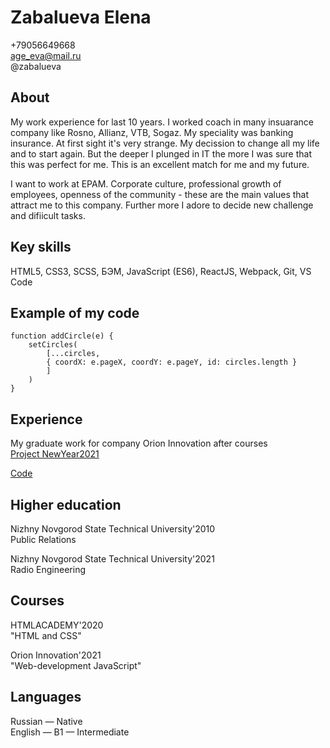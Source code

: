 # Zabalueva Elena

+79056649668  
age_eva@mail.ru       
@zabalueva

## About
My work experience for last 10 years.
I worked coach in many insuarance company like Rosno, Allianz, VTB, Sogaz. My speciality was banking insurance. At first sight it's very strange. My decission to change all my life and to start again. But the deeper I plunged in IT the more I was sure that this was perfect for me. This is an excellent match for me and my future.

I want to work at EPAM. Corporate culture, professional growth of employees, openness of the community - these are the main values that attract me to this company. Further more I adore to decide new challenge and difiicult tasks.

## Key skills
HTML5, CSS3, SCSS, БЭМ, JavaScript (ES6), ReactJS, Webpack, Git, VS Code

## Example of my code
```
function addCircle(e) {
    setCircles(
        [...circles, 
        { coordX: e.pageX, coordY: e.pageY, id: circles.length }
        ]
    )
}
```

## Experience
My graduate work for company Orion Innovation after courses  
[Project NewYear2021](https://zabalueva.github.io/react_first/)

[Code ](https://zabalueva.github.io/react_first/)


## Higher education 
Nizhny Novgorod State Technical University'2010   
Public Relations 

Nizhny Novgorod State Technical University'2021  
Radio Engineering  

## Сourses
HTMLACADEMY'2020  
"HTML and CSS"

Orion Innovation'2021  
"Web-development JavaScript"

## Languages
Russian — Native  
English — B1 — Intermediate

